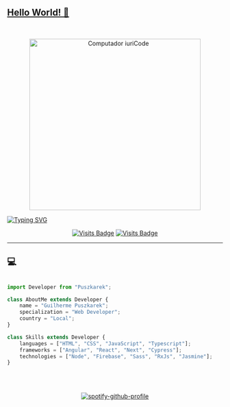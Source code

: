 ## [Hello World! 👋](https://puszkarek.vercel.app/ "Hello World! 👋")

<br/>

<p align="center">

<img src="https://raw.githubusercontent.com/MicaelliMedeiros/micaellimedeiros/master/image/computer-illustration.png" min-width="400px" max-width="400px" width="400px" alt="Computador iuriCode">

</p>

[![Typing SVG](https://readme-typing-svg.herokuapp.com?color=51F7F5&lines=%F0%9F%9A%80+Welcome+to+my+profile)](https://git.io/typing-svg)


<div align="center">

[![Visits Badge](https://badges.pufler.dev/visits/puszkarek/puszkarek)](https://badges.pufler.dev) [![Visits Badge](https://badges.pufler.dev/years/puszkarek)](https://badges.pufler.dev)

</div>

------------

##  💻

```js

import Developer from "Puszkarek";

class AboutMe extends Developer {
	name = "Guilherme Puszkarek";
	specialization = "Web Developer";
	country = "Local";
}

class Skills extends Developer {
	languages = ["HTML", "CSS", "JavaScript", "Typescript"];
	frameworks = ["Angular", "React", "Next", "Cypress"];
	technologies = ["Node", "Firebase", "Sass", "RxJs", "Jasmine"];
}

```

<br/><br/>

<div align="center">

[![spotify-github-profile](https://spotify-github-profile.vercel.app/api/view?uid=guipuszkarek&cover_image=true&theme=default)](https://spotify-github-profile.vercel.app/api/view?uid=guipuszkarek&redirect=true)


</div>
